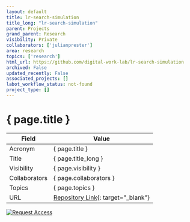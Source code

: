 ```yaml
---
layout: default
title: lr-search-simulation
title_long: "lr-search-simulation"
parent: Projects
grand_parent: Research
visibility: Private
collaborators: ['julianprester']
area: research
topics: ['research']
html_url: https://github.com/digital-work-lab/lr-search-simulation
archived: False
updated_recently: False
associated_projects: []
labot_workflow_status: not-found
project_type: []
---
```


# { page.title }

Field               | Value
------------------- | ----------------------------------
Acronym             | { page.title }
Title               | { page.title_long }
Visibility          | { page.visibility }
Collaborators       | { page.collaborators }
Topics              | { page.topics }
URL                 | [Repository Link](https://github.com/digital-work-lab/lr-search-simulation){: target="_blank"}

[![Request Access](https://img.shields.io/badge/Request-Access-blue?style=for-the-badge)](https://github.com/digital-work-lab/lr-search-simulation/issues/new?assignees=geritwagner&labels=access+request&template=request-repo-access.md&title=%5BAccess+Request%5D+Request+for+access+to+repository)

